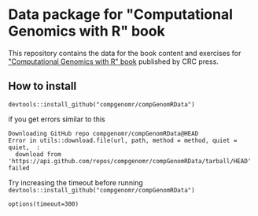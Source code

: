# Data package for "Computational Genomics with R" book
This repository contains the data for the book content and exercises for
["Computational Genomics with R" book](https://www.routledge.com/Computational-Genomics-with-R/Akalin/p/book/9781498781855) published by CRC press. 


## How to install
```
devtools::install_github("compgenomr/compGenomRData")
```

if you get errors similar to this
```
Downloading GitHub repo compgenomr/compGenomRData@HEAD
Error in utils::download.file(url, path, method = method, quiet = quiet,  : 
  download from 'https://api.github.com/repos/compgenomr/compGenomRData/tarball/HEAD' failed
```

Try increasing the timeout before running `devtools::install_github("compgenomr/compGenomRData")`

```
options(timeout=300)
```



